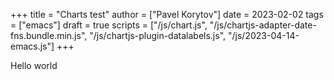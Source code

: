 +++
title = "Charts test"
author = ["Pavel Korytov"]
date = 2023-02-02
tags = ["emacs"]
draft = true
scripts = ["/js/chart.js", "/js/chartjs-adapter-date-fns.bundle.min.js", "/js/chartjs-plugin-datalabels.js", "/js/2023-04-14-emacs.js"]
+++

Hello world

<canvas id="chart-emacs-history"></canvas>